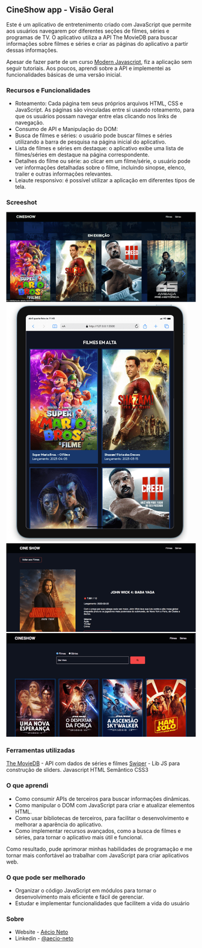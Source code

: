## CineShow app - Visão Geral

Este é um aplicativo de entretenimento criado com JavaScript que permite aos usuários navegarem por diferentes seções de filmes, séries e programas de TV. O aplicativo utiliza a API The MovieDB para buscar informações sobre filmes e séries e criar as páginas do aplicativo a partir dessas informações.

Apesar de fazer parte de um curso [Modern Javascript](https://www.traversymedia.com/modern-javascript-2-0), fiz a aplicação sem seguir tutoriais. Aos poucos, aprendi sobre a API e implementei as funcionalidades básicas de uma versão inicial. 

### Recursos e Funcionalidades

- Roteamento: Cada página tem seus próprios arquivos HTML, CSS e JavaScript. As páginas são vinculadas entre si usando roteamento, para que os usuários possam navegar entre elas clicando nos links de navegação.
- Consumo de API e Manipulação do DOM: 
- Busca de filmes e séries: o usuário pode buscar filmes e séries utilizando a barra de pesquisa na página inicial do aplicativo.
- Lista de filmes e séries em destaque: o aplicativo exibe uma lista de filmes/séries em destaque na página correspondente.
- Detalhes do filme ou série: ao clicar em um filme/série, o usuário pode ver informações detalhadas sobre o filme, incluindo sinopse, elenco, trailer e outras informações relevantes.
- Leiaute responsivo: é possível utilizar a aplicação em diferentes tipos de tela. 

### Screeshot
![Desktop Version](images/print-desktop.png)
![Mobile Version](images/print-mobile.png)
![Página Detalhes](images/details-page.png)
![Busca](images/print-search.png)

### Ferramentas utilizadas

[The MovieDB](https://developers.themoviedb.org/) - API com dados de séries e filmes
[Swiper](https://swiperjs.com/) - Lib JS para construção de sliders. 
Javascript
HTML Semântico
CSS3 

### O que aprendi
- Como consumir APIs de terceiros para buscar informações dinâmicas.
- Como manipular o DOM com JavaScript para criar e atualizar elementos HTML.
- Como usar bibliotecas de terceiros, para facilitar o desenvolvimento e melhorar a aparência do aplicativo.
- Como implementar recursos avançados, como a busca de filmes e séries, para tornar o aplicativo mais útil e funcional.

Como resultado, pude aprimorar minhas habilidades de programação e me tornar mais confortável ao trabalhar com JavaScript para criar aplicativos web.

### O que pode ser melhorado
- Organizar o código JavaScript em módulos para tornar o desenvolvimento mais eficiente e fácil de gerenciar.
- Estudar e implementar funcionalidades que facilitem a vida do usuário

### Sobre

- Website - [Aécio Neto](https://aecioneto.com.br)
- Linkedin - [@aecio-neto](https://www.linkedin.in/aecio-neto)